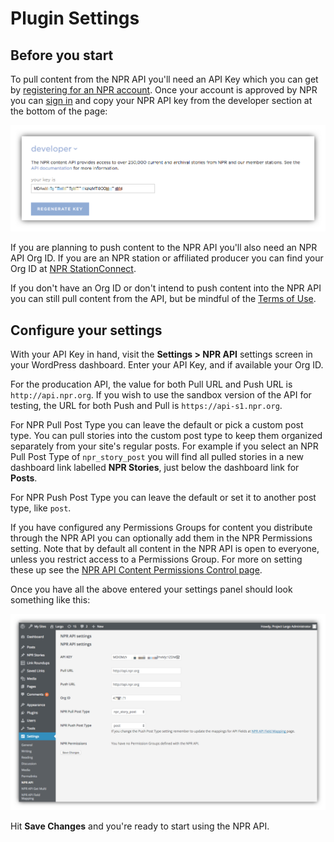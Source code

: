 # Plugin Settings

## Before you start

To pull content from the NPR API you'll need an API Key which you can get by [registering for an NPR account](http://www.npr.org/account/signup). Once your account is approved by NPR you can [sign in](http://www.npr.org/account/login) and copy your NPR API key from the developer section at the bottom of the page:

![NPR account page showing the API key in the developer section of the page](assets/img/npr-sccount-page.png)

If you are planning to push content to the NPR API you'll also need an NPR API Org ID. If you are an NPR station or affiliated producer you can find your Org ID at [NPR StationConnect](https://stationconnect.org/login?redirect=%2F). 

If you don't have an Org ID or don't intend to push content into the NPR API you can still pull content from the API, but be mindful of the [Terms of Use](http://www.npr.org/about-npr/179876898/terms-of-use).

## Configure your settings

With your API Key in hand, visit the **Settings > NPR API** settings screen in your WordPress dashboard. Enter your API Key, and if available your Org ID. 

For the producation API, the value for both Pull URL and Push URL is `http://api.npr.org`. If you wish to use the sandbox version of the API for testing, the URL for both Push and Pull is `https://api-s1.npr.org`.

For NPR Pull Post Type you can leave the default or pick a custom post type. You can pull stories into the custom post type to keep them organized separately from your site's regular posts. For example if you select an NPR Pull Post Type of `npr_story_post` you will find all pulled stories in a new dashboard link labelled **NPR Stories**, just below the dashboard link for **Posts**.

For NPR Push Post Type you can leave the default or set it to another post type, like `post`. 

If you have configured any Permissions Groups for content you distribute through the NPR API you can optionally add them in the NPR Permissions setting. Note that by default all content in the NPR API is open to everyone, unless you restrict access to a Permissions Group. For more on setting these up see the [NPR API Content Permissions Control page](https://nprsupport.desk.com/customer/en/portal/articles/1995557-npr-api-content-permissions-control).

Once you have all the above entered your settings panel should look something like this:

![NPR API plugin settings page with values filled in as described above](assets/img/npr-api-wp-plugin-settings.png)

Hit **Save Changes** and you're ready to start using the NPR API.
